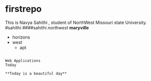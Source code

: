 # firstrepo
This is Navya Sahithi , student of NorthWest Missouri state University.
#sahithi
####sahithi
*northwest*
**maryville**

* horizons
* west
    - apt
```

Web Applications
Today

**Today is a beautiful day**